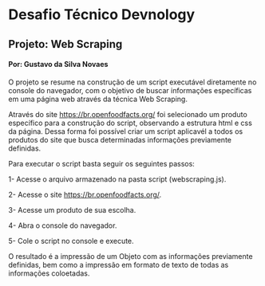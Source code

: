 # Desafio Técnico Devnology
 
## Projeto: Web Scraping
#### Por: Gustavo da Silva Novaes

O projeto se resume na construção de um script executável diretamente no console do navegador, com o objetivo de buscar informações específicas em uma página web através da técnica Web Scraping.

Através do site https://br.openfoodfacts.org/ foi selecionado um produto específico para a construção do script, observando a estrutura html e css da página. Dessa forma foi possível criar um script aplicavél a todos os produtos do site que busca determinadas informações previamente definidas.

Para executar o script basta seguir os seguintes passos:

1- Acesse o arquivo armazenado na pasta script (webscraping.js).

2- Acesse o site https://br.openfoodfacts.org/.

3- Acesse um produto de sua escolha.

4- Abra o console do navegador.

5- Cole o script no console e execute.

O resultado é a impressão de um Objeto com as informações previamente definidas, bem como a impressão em formato de texto de todas as informações coloetadas.

